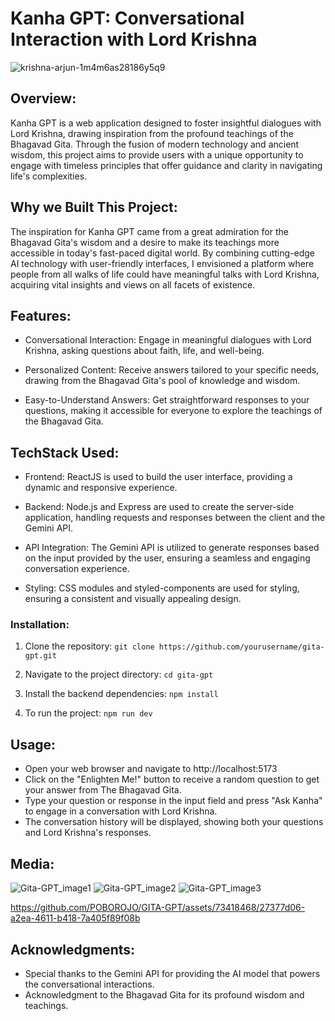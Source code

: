 # Kanha GPT: Conversational Interaction with Lord Krishna

![krishna-arjun-1m4m6as28186y5q9](https://github.com/POBOROJO/GITA-GPT/assets/94280580/b3b167ad-1149-442c-b817-c40652cdf0c3)

## Overview:
Kanha GPT is a web application designed to foster insightful dialogues with Lord Krishna, drawing inspiration from the profound teachings of the Bhagavad Gita. Through the fusion of modern technology and ancient wisdom, this project aims to provide users with a unique opportunity to engage with timeless principles that offer guidance and clarity in navigating life's complexities.

## Why we Built This Project:
The inspiration for Kanha GPT came from a great admiration for the Bhagavad Gita's wisdom and a desire to make its teachings more accessible in today's fast-paced digital world. By combining cutting-edge AI technology with user-friendly interfaces, I envisioned a platform where people from all walks of life could have meaningful talks with Lord Krishna, acquiring vital insights and views on all facets of existence.

## Features:
- Conversational Interaction: Engage in meaningful dialogues with Lord Krishna, asking questions about faith, life, and well-being.

- Personalized Content: Receive answers tailored to your specific needs, drawing from the Bhagavad Gita's pool of knowledge and wisdom.

- Easy-to-Understand Answers: Get straightforward responses to your questions, making it accessible for everyone to explore the teachings  of the Bhagavad Gita.

## TechStack Used:
- Frontend: ReactJS is used to build the user interface, providing a dynamic and responsive experience.

- Backend: Node.js and Express are used to create the server-side application, handling requests and responses between the client and the  Gemini API.

- API Integration: The Gemini API is utilized to generate responses based on the input provided by the user, ensuring a seamless and engaging conversation experience.

- Styling: CSS modules and styled-components are used for styling, ensuring a consistent and visually appealing design.

### Installation:
1. Clone the repository: `git clone https://github.com/yourusername/gita-gpt.git`

2. Navigate to the project directory: `cd gita-gpt`

3. Install the backend dependencies: `npm install`

4. To run the project: `npm run dev`

## Usage:
- Open your web browser and navigate to http://localhost:5173
- Click on the "Enlighten Me!" button to receive a random question to get your answer from The Bhagavad Gita.
- Type your question or response in the input field and press "Ask Kanha" to engage in a conversation with Lord Krishna.
- The conversation history will be displayed, showing both your questions and Lord Krishna's responses.

## Media:
![Gita-GPT_image1](https://github.com/POBOROJO/GITA-GPT/assets/73418468/dea608bb-6e33-4840-9b3d-73db9fda12c0)
![Gita-GPT_image2](https://github.com/POBOROJO/GITA-GPT/assets/73418468/46bea3ea-5035-42bd-87aa-59d5c82f0858)
![Gita-GPT_image3](https://github.com/POBOROJO/GITA-GPT/assets/73418468/7a004127-39d5-472d-8ad9-52e1e4b8fa20)

https://github.com/POBOROJO/GITA-GPT/assets/73418468/27377d06-a2ea-4611-b418-7a405f89f08b

## Acknowledgments:
- Special thanks to the Gemini API for providing the AI model that powers the conversational interactions.
- Acknowledgment to the Bhagavad Gita for its profound wisdom and teachings.
